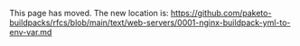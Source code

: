 This page has moved. The new location is:
https://github.com/paketo-buildpacks/rfcs/blob/main/text/web-servers/0001-nginx-buildpack-yml-to-env-var.md

